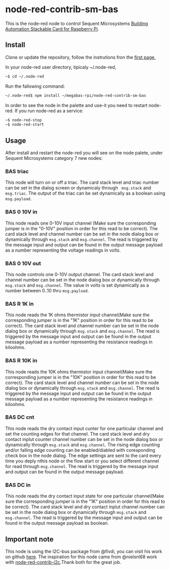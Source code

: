 # node-red-contrib-sm-bas

This is the node-red node to control Sequent Microsystems [Building Automation Stackable Card for Raspberry Pi](https://sequentmicrosystems.com/products/raspberry-pi-building-automation).

## Install

Clone or update the repository, follow the instrutions fron the [first page.](https://github.com/SequentMicrosystems/megabas-rpi)

In your node-red user directory, tipicaly ~/.node-red,

```bash
~$ cd ~/.node-red
```

Run the fallowing command:

```bash
~/.node-red$ npm install ~/megabas-rpi/node-red-contrib-sm-bas
```

In order to see the node in the palette and use-it you need to restart node-red. If you run node-red as a service:
 ```bash
 ~$ node-red-stop
 ~$ node-red-start
 ```

## Usage

After install and restart the node-red you will see on the node palete, under Sequent Microsystems category 7 new nodes:

### BAS triac

This node will turn on or off a triac. 
The card stack level and triac number can be set in the dialog screen or dynamicaly through ``` msg.stack``` and ``` msg.triac ```.
The output of the triac can be set dynamically as a boolean using ```msg.payload```.

### BAS 0 10V in

This node reads one 0-10V input channel (Make sure the corresponding jumper is in the "0-10V" position in order for this read to be correct).
The card stack level and channel number can be set in the node dialog box or dynamically through ```msg.stack``` and ```msg.channel```.
The read is triggered by the message input and output can be found in the output message payload as a number representing the voltage readings in volts.

### BAS 0 10V out

This node controls one 0-10V output channel.
The card stack level and channel number can be set in the node dialog box or dynamically through ```msg.stack``` and ```msg.channel```.
The value in volts is set dynamically as a number between 0..10 thru ```msg.payload```.

### BAS R 1K in

This node reads the 1K ohms thermistor input channel(Make sure the corresponding jumper is in the "1K" position in order for this read to be correct).
The card stack level and channel number can be set in the node dialog box or dynamically through ```msg.stack``` and ```msg.channel```.
The read is triggered by the message input and output can be found in the output message payload as a number representing the resistance readings in kiloohms.

### BAS R 10K in

This node reads the 10K ohms thermistor input channel(Make sure the corresponding jumper is in the "10K" position in order for this read to be correct).
The card stack level and channel number can be set in the node dialog box or dynamically through ```msg.stack``` and ```msg.channel```.
The read is triggered by the message input and output can be found in the output message payload as a number representing the resistance readings in kiloohms.

### BAS DC cnt

This node reads the dry contact input cunter for one particular channel and set the counting edges for that channel.
The card stack level and dry contact inplut counter channel number can be set in the node dialog box or dynamically through ```msg.stack``` and ```msg.channel```.
The rising edge counting and/or falling edge counting can be enabled/diabled with coresponding check box in the node dialog. The edge settings are sent to the card every time you deply nthis node or the flow start or you select different channel for read through ```msg.channel```.
The read is triggered by the message input and output can be found in the output message payload.

### BAS DC in

This node reads the dry contact input state for one particular channel(Make sure the corresponding jumper is in the "1K" position in order for this read to be correct).
The card stack level and dry contact inplut channel number can be set in the node dialog box or dynamically through ```msg.stack``` and ```msg.channel```.
The read is triggered by the message input and output can be found in the output message payload as boolean.

## Important note

This node is using the I2C-bus package from @fivdi, you can visit his work on github [here](https://github.com/fivdi/i2c-bus). 
The inspiration for this node came from @nielsnl68 work with [node-red-contrib-i2c](https://github.com/nielsnl68/node-red-contrib-i2c).Thank both for the great job.
